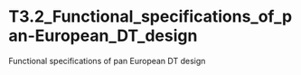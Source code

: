 # T3.2_Functional_specifications_of_pan-European_DT_design
Functional specifications of pan European DT design
